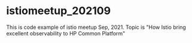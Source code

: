# istiomeetup_202109
This is code example of istio meetup Sep, 2021.
Topic is "How Istio bring excellent observability to HP Common Platform"
